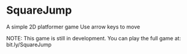 # SquareJump
A simple 2D platformer game
Use arrow keys to move

NOTE: This game is still in development. You can play the full game at:
bit.ly/SquareJump
